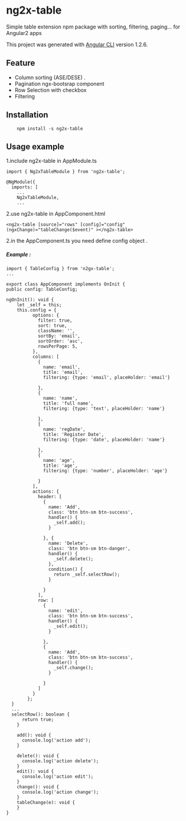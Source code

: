 # ng2x-table

Simple table extension npm package with sorting, filtering, paging... for Angular2 apps

This project was generated with [Angular CLI](https://github.com/angular/angular-cli) version 1.2.6.

## Feature
- Column sorting (ASE/DESE) .
- Pagination ngx-bootsrap component
- Row Selection with checkbox
- Filtering

## Installation
````
    npm install -s ng2x-table
````
## Usage example
1.include ng2x-table in AppModule.ts
```
import { Ng2xTableModule } from 'ng2x-table';

@NgModule({
  imports: [
    ...
    Ng2xTableModule,
    ...
```
2.use ng2x-table in AppComponent.html
````
<ng2x-table [source]="rows" [config]="config" (ngxChange)="tableChange($event)" ></ng2x-table>

````
2.in the AppComponent.ts you need define config object .

##### Example :
````
import { TableConfig } from 'n2gx-table';
...

export class AppComponent implements OnInit {
public config: TableConfig;

ngOnInit(): void {
    let _self = this;
    this.config = {
          options: {
            filter: true,
            sort: true,
            className: '',
            sortBy: 'email',
            sortOrder: 'asc',
            rowsPerPage: 5,
          },
          columns: [
            {
              name: 'email',
              title: 'email',
              filtering: {type: 'email', placeHolder: 'email'}
    
            },
            {
              name: 'name',
              title: 'full name',
              filtering: {type: 'text', placeHolder: 'name'}
    
            },
            {
              name: 'regDate',
              title: 'Register Date',
              filtering: {type: 'date', placeHolder: 'name'}
    
            },
            {
              name: 'age',
              title: 'age',
              filtering: {type: 'number', placeHolder: 'age'}
    
            }
          ],
          actions: {
            header: [
              {
                name: 'Add',
                class: 'btn btn-sm btn-success',
                handler() {
                  _self.add();
                }
    
              }, {
                name: 'Delete',
                class: 'btn btn-sm btn-danger',
                handler() {
                  _self.delete();
                },
                condition() {
                  return _self.selectRow();
                }
    
              }
            ],
            row: [
              {
                name: 'edit',
                class: 'btn btn-sm btn-success',
                handler() {
                  _self.edit();
                }
    
              },
              {
                name: 'Add',
                class: 'btn btn-sm btn-success',
                handler() {
                  _self.change();
                }
    
              }
            ]
          }
        };
  }
  ...
  selectRow(): boolean {
      return true;
    }
  
    add(): void {
      console.log('action add');
    }
  
    delete(): void {
      console.log('action delete');
    }
    edit(): void {
      console.log('action edit');
    }
    change(): void {
      console.log('action change');
    }
    tableChange(e): void {
    }
}
````